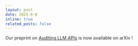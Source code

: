 ```yaml
---
layout: post
date: 2025-6-8 
inline: true
related_posts: false
---
```


Our preprint on [Auditing LLM APIs](https://arxiv.org/abs/2506.06975) is now available on arXiv !
